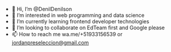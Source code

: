 - 👋 Hi, I’m @DenilDenilson
- 👀 I’m interested in web programming and data science
- 🌱 I’m currently learning frontend developer technologies
- 💞️ I’m looking to collaborate on EdTeam first and Google please
- 📫 How to reach me wa.me/+51933156539 or jordanpreseleccion@gmail.com

<!---
DenilDenilson/DenilDenilson is a ✨ special ✨ repository because its `README.md` (this file) appears on your GitHub profile.
You can click the Preview link to take a look at your changes.
--->
